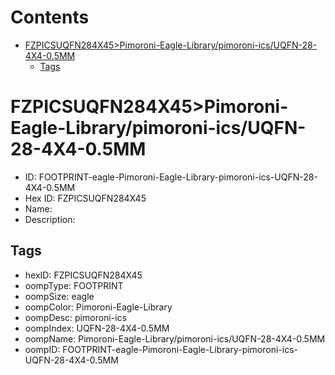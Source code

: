 



Contents
========

* [FZPICSUQFN284X45>Pimoroni-Eagle-Library/pimoroni-ics/UQFN-28-4X4-0.5MM](#fzpicsuqfn284x45pimoroni-eagle-librarypimoroni-icsuqfn-28-4x4-05mm)
	* [Tags](#tags)

# FZPICSUQFN284X45>Pimoroni-Eagle-Library/pimoroni-ics/UQFN-28-4X4-0.5MM

- ID: FOOTPRINT-eagle-Pimoroni-Eagle-Library-pimoroni-ics-UQFN-28-4X4-0.5MM
- Hex ID: FZPICSUQFN284X45
- Name: 
- Description: 

## Tags

- hexID: FZPICSUQFN284X45
- oompType: FOOTPRINT
- oompSize: eagle
- oompColor: Pimoroni-Eagle-Library
- oompDesc: pimoroni-ics
- oompIndex: UQFN-28-4X4-0.5MM
- oompName: Pimoroni-Eagle-Library/pimoroni-ics/UQFN-28-4X4-0.5MM
- oompID: FOOTPRINT-eagle-Pimoroni-Eagle-Library-pimoroni-ics-UQFN-28-4X4-0.5MM
